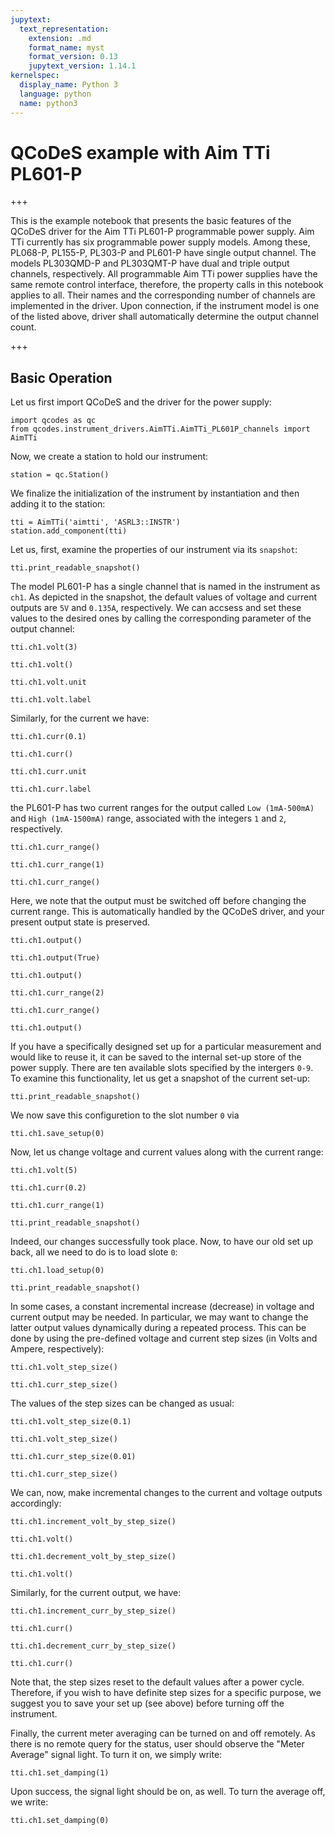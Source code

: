 ```yaml
---
jupytext:
  text_representation:
    extension: .md
    format_name: myst
    format_version: 0.13
    jupytext_version: 1.14.1
kernelspec:
  display_name: Python 3
  language: python
  name: python3
---
```


# QCoDeS example with Aim TTi PL601-P

+++

This is the example notebook that presents the basic features of the QCoDeS driver for the Aim TTi PL601-P programmable power supply. Aim TTi currently has six programmable power supply models. Among these, PL068-P, PL155-P, PL303-P and PL601-P have single output channel. The models PL303QMD-P and PL303QMT-P have dual and triple output channels, respectively. All programmable Aim TTi power supplies have the same remote control interface, therefore, the property calls in this notebook applies to all. Their names and the corresponding number of channels are implemented in the driver. Upon connection, if the instrument model is one of the listed above, driver shall automatically determine the output channel count.

+++

## Basic Operation

Let us first import QCoDeS and the driver for the power supply:

```{code-cell} ipython3
import qcodes as qc
from qcodes.instrument_drivers.AimTTi.AimTTi_PL601P_channels import AimTTi
```

Now, we create a station to hold our instrument:

```{code-cell} ipython3
station = qc.Station()
```

We finalize the initialization of the instrument by instantiation and then adding it to the station:

```{code-cell} ipython3
tti = AimTTi('aimtti', 'ASRL3::INSTR')
station.add_component(tti)
```

Let us, first, examine the properties of our instrument via its ``snapshot``:

```{code-cell} ipython3
tti.print_readable_snapshot()
```

The model PL601-P has a single channel that is named in the instrument as ``ch1``. As depicted in the snapshot, the default values of voltage and current outputs are ``5V`` and ``0.135A``, respectively. We can accsess and set these values to the desired ones by calling the corresponding parameter of the output channel:

```{code-cell} ipython3
tti.ch1.volt(3)
```

```{code-cell} ipython3
tti.ch1.volt()
```

```{code-cell} ipython3
tti.ch1.volt.unit
```

```{code-cell} ipython3
tti.ch1.volt.label
```

Similarly, for the current we have:

```{code-cell} ipython3
tti.ch1.curr(0.1)
```

```{code-cell} ipython3
tti.ch1.curr()
```

```{code-cell} ipython3
tti.ch1.curr.unit
```

```{code-cell} ipython3
tti.ch1.curr.label
```

the PL601-P has two current ranges for the output called ``Low (1mA-500mA)`` and ``High (1mA-1500mA)`` range, associated with the integers ``1`` and ``2``, respectively.

```{code-cell} ipython3
tti.ch1.curr_range()
```

```{code-cell} ipython3
tti.ch1.curr_range(1)
```

```{code-cell} ipython3
tti.ch1.curr_range()
```

Here, we note that the output must be switched off before changing the current range. This is automatically handled by the QCoDeS driver, and your present output state is preserved.

```{code-cell} ipython3
tti.ch1.output()
```

```{code-cell} ipython3
tti.ch1.output(True)
```

```{code-cell} ipython3
tti.ch1.output()
```

```{code-cell} ipython3
tti.ch1.curr_range(2)
```

```{code-cell} ipython3
tti.ch1.curr_range()
```

```{code-cell} ipython3
tti.ch1.output()
```

If you have a specifically designed set up for a particular measurement and would like to reuse it, it can be saved to the internal set-up store of the power supply. There are ten available slots specified by the intergers ``0-9``. To examine this functionality, let us get a snapshot of the current set-up:

```{code-cell} ipython3
tti.print_readable_snapshot()
```

We now save this configuretion to the slot number ``0`` via

```{code-cell} ipython3
tti.ch1.save_setup(0)
```

Now, let us change voltage and current values along with the current range:

```{code-cell} ipython3
tti.ch1.volt(5)
```

```{code-cell} ipython3
tti.ch1.curr(0.2)
```

```{code-cell} ipython3
tti.ch1.curr_range(1)
```

```{code-cell} ipython3
tti.print_readable_snapshot()
```

Indeed, our changes successfully took place. Now, to have our old set up back, all we need to do is to load slote ``0``:

```{code-cell} ipython3
tti.ch1.load_setup(0)
```

```{code-cell} ipython3
tti.print_readable_snapshot()
```

In some cases, a constant incremental increase (decrease) in voltage and current output may be needed. In particular, we may want to change the latter output values dynamically during a repeated process. This can be done by using the pre-defined voltage and current step sizes (in Volts and Ampere, respectively):

```{code-cell} ipython3
tti.ch1.volt_step_size()
```

```{code-cell} ipython3
tti.ch1.curr_step_size()
```

The values of the step sizes can be changed as usual:

```{code-cell} ipython3
tti.ch1.volt_step_size(0.1)
```

```{code-cell} ipython3
tti.ch1.volt_step_size()
```

```{code-cell} ipython3
tti.ch1.curr_step_size(0.01)
```

```{code-cell} ipython3
tti.ch1.curr_step_size()
```

We can, now, make incremental changes to the current and voltage outputs accordingly:

```{code-cell} ipython3
tti.ch1.increment_volt_by_step_size()
```

```{code-cell} ipython3
tti.ch1.volt()
```

```{code-cell} ipython3
tti.ch1.decrement_volt_by_step_size()
```

```{code-cell} ipython3
tti.ch1.volt()
```

Similarly, for the current output, we have:

```{code-cell} ipython3
tti.ch1.increment_curr_by_step_size()
```

```{code-cell} ipython3
tti.ch1.curr()
```

```{code-cell} ipython3
tti.ch1.decrement_curr_by_step_size()
```

```{code-cell} ipython3
tti.ch1.curr()
```

Note that, the step sizes reset to the default values after a power cycle. Therefore, if you wish to have definite step sizes for a specific purpose, we suggest you to save your set up (see above) before turning off the instrument.

Finally, the current meter averaging can be turned on and off remotely. As there is no remote query for the status, user should observe the "Meter Average" signal light. To turn it on, we simply write:

```{code-cell} ipython3
tti.ch1.set_damping(1)
```

Upon success, the signal light should be on, as well. To turn the average off, we write:

```{code-cell} ipython3
tti.ch1.set_damping(0)
```
